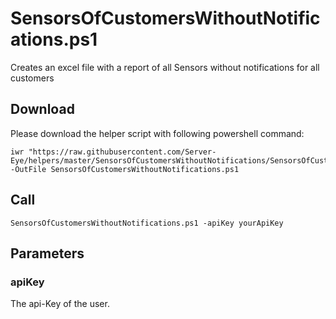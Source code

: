 # SensorsOfCustomersWithoutNotifications.ps1

Creates an excel file with a report of all Sensors without notifications for all customers

## Download

Please download the helper script with following powershell command:
```
iwr "https://raw.githubusercontent.com/Server-Eye/helpers/master/SensorsOfCustomersWithoutNotifications/SensorsOfCustomersWithoutNotifications.ps1" -OutFile SensorsOfCustomersWithoutNotifications.ps1
```

## Call
```
SensorsOfCustomersWithoutNotifications.ps1 -apiKey yourApiKey 
```

## Parameters

### apiKey
The api-Key of the user.

